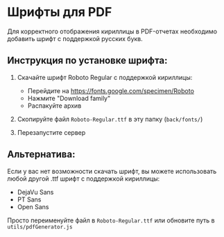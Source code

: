 # Шрифты для PDF

Для корректного отображения кириллицы в PDF-отчетах необходимо добавить шрифт с поддержкой русских букв.

## Инструкция по установке шрифта:

1. Скачайте шрифт Roboto Regular с поддержкой кириллицы:
   - Перейдите на https://fonts.google.com/specimen/Roboto
   - Нажмите "Download family"
   - Распакуйте архив

2. Скопируйте файл `Roboto-Regular.ttf` в эту папку (`back/fonts/`)

3. Перезапустите сервер

## Альтернатива:

Если у вас нет возможности скачать шрифт, вы можете использовать любой другой .ttf шрифт с поддержкой кириллицы:
- DejaVu Sans
- PT Sans
- Open Sans

Просто переименуйте файл в `Roboto-Regular.ttf` или обновите путь в `utils/pdfGenerator.js`
